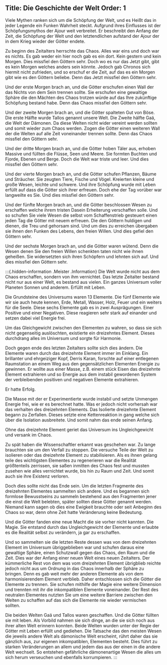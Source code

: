 Title: Die Geschichte der Welt
Order: 1
---

Viele Mythen ranken sich um die Schöpfung der Welt, und es Heißt das in jeder Legende ein Funken Wahrheit steckt. Aufgrund ihres Einflusses ist der Schöpfungsmythos der Ajour weit verbreitet. Er beschreibt den Anfang der Zeit, die Schöpfung der Welt und den letztendlichen aufstand der Ajour der in dem Krieg wieder der Götter endete. 

Zu beginn des Zeitalters herrschte das Chaos. Alles war eins und doch war es nichts. Es gab weder ein hier noch gab es ein dort. Kein gestern und kein Morgen. Dies missfiel den Göttern sehr. Doch wo es nur das Jetzt gibt, gibt es kein Morgen welches anders sein könnte. Jedoch gab Chronos sich hiermit nicht zufrieden, und so erschuf er die Zeit, auf das es ein Morgen gibt wie es den Göttern beliebe. Denn das Jetzt missfiel den Göttern sehr.

Und der erste Morgen brach an, und die Götter erschufen einen Wall der das Nichts von dem Sein trennen sollte. Sie erschufen eine gewaltige Sphäre die den Mächten des Chaos trotzen würde auf das Ihre zukünftige Schöpfung bestand habe. Denn das Chaos missfiel den Göttern sehr.

Und der zweite Morgen brach an, und die Götter spalteten Gut von Böse. Die erste Hälfte wurde Tallos genannt unsere Welt. Die Zweite hälfte Gaä, die Welt der Dämonen. Da diese Welten nicht wider vereint werden sollten und somit wieder zum Chaos werden. Zogen die Götter einen weiteren Wall der die Welten auf alle Zeit voneinander trennen sollte. Denn das Chaos missfiel den Göttern sehr.

Und der dritte Morgen brach an, und die Götter hoben Täler aus, erhoben Massive und füllten die Flüsse, Seen und Meere. Sie formten Buchten und Fjorde, Ebenen und Berge. Doch die Welt war triste und leer. Und dies missfiel den Göttern sehr.

Und der vierte Morgen brach an, und die Götter schufen Pflanzen, Bäume und Sträucher. Sie zeugten Tiere, Fische und Vögel. Kreierten kleine und große Wesen, leichte und schwere. Und ihre Schöpfung wurde mit Leben erfüllt auf dass die Götter sich ihrer erfreuen. Doch ehe der Tag vorüber war langweilte es Sie. Und dies missfiel den Göttern sehr.

Und der fünfte Morgen brach an, und die Götter beschlossen Wesen zu erschaffen welche ihrem tristen Dasein Erheiterung verschaffen solle. Und so schufen Sie viele Wesen die selbst vom Schaffenstrieb gesteuert einen jeden Tag die Götter mit neuem erfreuen. Die den Göttern huldigen und dienen, die Treu und gehorsam sind. Und um dies zu erreichen übergaben sie ihnen den Funken des Lebens, den freien Willen. Und dies gefiel den Göttern sehr.

Und der sechste Morgen brach an, und die Götter waren wütend. Denn die Wesen denen Sie den freien Willen schenkten taten nicht wie ihnen geheißen. Sie widersetzten sich ihren Schöpfern und lehnten sich auf. Und dies missfiel den Göttern sehr.

:::{.hidden-information .Meister .Information}
Die Welt wurde nicht aus dem Chaos erschaffen, sondern von ihm vernichtet. Das letzte Zeitalter bestand nicht nur aus einer Welt, es bestand aus vielen. Ein ganzes Universum voller Planeten Sonnen und anderem. Erfüllt mit Leben.

Die Grundsteine des Universums waren 13 Elemente. Die fünf Elemente wie wir sie auch heute kennen, Erde, Metall, Wasser, Holz, Feuer und ein weiters für die Seele. Diese sechs Elemente gab es in zwei Ausprägungen. Einer Positive und einer Negativen. Diese reagieren sehr stark auf einander und setzen dabei viel Energie frei.

Um das Gleichgewicht zwischen den Elementen zu wahren, so dass sie sich nicht gegenseitig auslöschten, existierte ein dreizehntes Element. Dieses durchdrang alles im Universum und sorgte für Harmonie.

Doch gegen ende des letzten Zeitalters sollte sich dies ändern. Die Elemente waren durch das dreizehnte Element immer im Einklang. Ein brillanter und ehrgeiziger Kopf, Derris Karan, forschte auf einer entlegenen Raumstation an einem Weg aus den gegensätzlichen Elementen Energie zu gewinnen. Er wollte aus einer Masse, z.B. einem stück Eisen das dreizehnte Element extrahieren und so Energie aus dem instabil gewordenen System der verbleibenden positiven und negativen Elemente extrahieren.

Er hatte Erfolg.

Die Masse mit der er Experimentierte wurde instabil und setzte Unmengen Energie frei, wie er es berechnet hatte. Was er jedoch nicht vorhersah war das verhalten des dreizehnten Elements. Das Isolierte dreizehnte Element begann zu Zerfallen. Dieses setzte eine Kettenreaktion in gang welche sich über die Isolation ausbreitete. Und somit nahm das ende seinen Anfang.

Ohne das dreizehnte Element geriet das Universum ins Ungleichgewicht und versank im Chaos.

Zu spät haben die Wissenschaftler erkannt was geschehen war. Zu lange brauchten sie um den Verfall zu stoppen. Die versuche Teile der Welt zu isolieren oder das dreizehnte Element zu stabilisieren. Als es ihnen gelang teile des wichtigsten Elementes zu regenerieren war die Realität größtenteils zerrissen, sie saßen inmitten des Chaos fest und mussten zusehen wie alles vernichtet wurde, bis hin zu Raum und Zeit. Und somit auch sie ihre Existenz verloren. 

Doch dies sollte nicht das Ende sein. Um die letzten Fragmente des dreizehnten Elementes sammelten sich andere. Und es begannen sich formlose Bewusstseins zu sammeln bestehend aus den Fragmenten jener die einst die Welt belebten, später sollten diese Götter genannt werden. Niemand kann sagen ob dies eine Ewigkeit brauchte oder seit Anbeginn des Chaos so war, denn ohne Zeit hatte Veränderung keine Bedeutung.

Und die Götter fanden eine neue Macht die sie vorher nicht kannten. Die Magie. Sie entstand durch das Ungleichgewicht der Elemente und erlaubte es die Realität selbst zu verändern, ja gar zu erschaffen.

Und so sammelten sie die letzten Reste dessen was von dem dreizehnten Element im Universum übriggeblieben war und schufen daraus eine gewaltige Sphäre, einen Schutzwall gegen das Chaos, den Raum und die Zeit. Dies war der Anfang einer neuen Welt eines neuen Zeitalters. Der kümmerliche Rest von dem was vom dreizehnten Element übrigblieb reichte jedoch nicht aus um Ordnung in das Chaos innerhalb der Sphäre zu bringen. Denn es gab weit mehr der anderen Elemente als von dem harmonisierendem Element verblieb. Daher entschlossen sich die Götter die Elemente zu trennen. Sie schufen mithilfe der Magie eine weitere Dimension und trennten mit ihr die inkompatiblen Elemente voneinander. Der Rest des neutralen Elementes nutzten Sie um eine weitere Barriere zwischen den Welten zu schaffen auf das sich die Elemente nie wieder vermischen sollten.

Die beiden Welten Gaä und Tallos waren geschaffen. Und die Götter füllten sie mit leben. Als Vorbild nahmen sie sich dinge, an die sie sich noch aus ihrer alten Welt erinnern konnten. Beide Welten wurden unter der Regie der Götter mit Leben erfüllt und gediehen. Die Tatsache das den meisten Wesen die jeweils andere Welt als dämonische Welt erscheint, rührt daher das sie gänzlich aus, zur eigenen inkompatiblen, Elementen besteht. Dies führt zu starken Veränderungen an allem und jedem das aus der einen in die andere Welt wechselt. So entstehen gefährliche dämonenartige Wesen die alles um sich herum verseuchen und ebenfalls korrumpieren. 
:::
